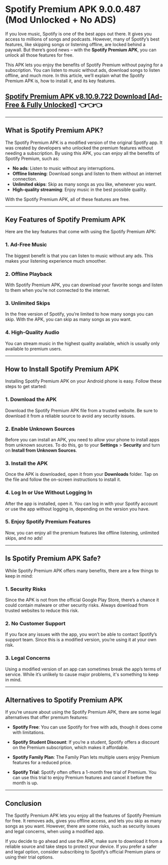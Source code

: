 # Spotify Premium APK 9.0.0.487 (Mod Unlocked + No ADS)

If you love music, Spotify is one of the best apps out there. It gives you access to millions of songs and podcasts. However, many of Spotify’s best features, like skipping songs or listening offline, are locked behind a paywall. But there’s good news – with the **Spotify Premium APK**, you can unlock all those features for free.

This APK lets you enjoy the benefits of Spotify Premium without paying for a subscription. You can listen to music without ads, download songs to listen offline, and much more. In this article, we’ll explain what the Spotify Premium APK is, how to install it, and its key features.

## <a href="https://spoo.me/snA9gt">Spotify Premium APK v8.10.9.722 Download [Ad-Free & Fully Unlocked]</a> 👈👈👈

---

## What is Spotify Premium APK?

The Spotify Premium APK is a modified version of the original Spotify app. It was created by developers who unlocked the premium features without needing a subscription. By using this APK, you can enjoy all the benefits of Spotify Premium, such as:

- **No ads**: Listen to music without any interruptions.
- **Offline listening**: Download songs and listen to them without an internet connection.
- **Unlimited skips**: Skip as many songs as you like, whenever you want.
- **High-quality streaming**: Enjoy music in the best possible quality.

With the Spotify Premium APK, all of these features are free.

---

## Key Features of Spotify Premium APK

Here are the key features that come with using the Spotify Premium APK:

### 1. Ad-Free Music
The biggest benefit is that you can listen to music without any ads. This makes your listening experience much smoother.
  
### 2. Offline Playback
With Spotify Premium APK, you can download your favorite songs and listen to them when you’re not connected to the internet.

### 3. Unlimited Skips
In the free version of Spotify, you’re limited to how many songs you can skip. With the APK, you can skip as many songs as you want.

### 4. High-Quality Audio
You can stream music in the highest quality available, which is usually only available to premium users.

---

## How to Install Spotify Premium APK

Installing Spotify Premium APK on your Android phone is easy. Follow these steps to get started:

### 1. Download the APK
Download the Spotify Premium APK file from a trusted website. Be sure to download it from a reliable source to avoid any security issues.

### 2. Enable Unknown Sources
Before you can install an APK, you need to allow your phone to install apps from unknown sources. To do this, go to your **Settings** > **Security** and turn on **Install from Unknown Sources**.

### 3. Install the APK
Once the APK is downloaded, open it from your **Downloads** folder. Tap on the file and follow the on-screen instructions to install it.

### 4. Log In or Use Without Logging In
After the app is installed, open it. You can log in with your Spotify account or use the app without logging in, depending on the version you have.

### 5. Enjoy Spotify Premium Features
Now, you can enjoy all the premium features like offline listening, unlimited skips, and no ads!

---

## Is Spotify Premium APK Safe?

While Spotify Premium APK offers many benefits, there are a few things to keep in mind:

### 1. Security Risks
Since the APK is not from the official Google Play Store, there’s a chance it could contain malware or other security risks. Always download from trusted websites to reduce this risk.
  
### 2. No Customer Support
If you face any issues with the app, you won’t be able to contact Spotify’s support team. Since this is a modified version, you’re using it at your own risk.

### 3. Legal Concerns
Using a modified version of an app can sometimes break the app’s terms of service. While it’s unlikely to cause major problems, it's something to keep in mind.

---

## Alternatives to Spotify Premium APK

If you’re unsure about using the Spotify Premium APK, there are some legal alternatives that offer premium features:

- **Spotify Free**: You can use Spotify for free with ads, though it does come with limitations.
  
- **Spotify Student Discount**: If you’re a student, Spotify offers a discount on the Premium subscription, which makes it affordable.

- **Spotify Family Plan**: The Family Plan lets multiple users enjoy Premium features for a reduced price.

- **Spotify Trial**: Spotify often offers a 1-month free trial of Premium. You can use this trial to enjoy Premium features and cancel it before the month is up.

---

## Conclusion

The Spotify Premium APK lets you enjoy all the features of Spotify Premium for free. It removes ads, gives you offline access, and lets you skip as many songs as you want. However, there are some risks, such as security issues and legal concerns, when using a modified app.

If you decide to go ahead and use the APK, make sure to download it from a reliable source and take steps to protect your device. If you prefer a safer and legal option, consider subscribing to Spotify’s official Premium plans or using their trial options.

